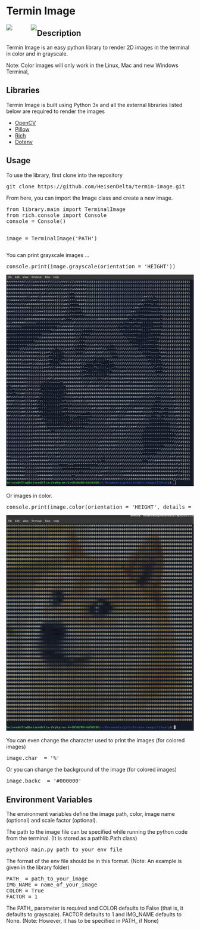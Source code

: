 <h1>Termin Image</h1>

<div>
    <img src="https://img.shields.io/github/issues/HeisenDelta/termin-image" style="float:left;">
    <img src="https://img.shields.io/github/license/HeisenDelta/termin-image" style="float:left; margin-left: 10%;">
</div>

<h2>Description</h2>

<p>Termin Image is an easy python library to render 2D images in the terminal in color and in grayscale.</p>
<p>Note: Color images will only work in the Linux, Mac and new Windows Terminal,</p>

<h2>Libraries</h2>

<p>Termin Image is built using Python 3x and all the external libraries listed below are required to render the images</p>
<ul>
    <li><a href="https://opencv.org/">OpenCV</a></li>
    <li><a href="https://python-pillow.org/">Pillow</a></li>
    <li><a href="https://pypi.org/project/rich/">Rich</a></li>
    <li><a href="https://pypi.org/project/python-dotenv/">Dotenv</a></li>
</ul>

<h2>Usage</h2>

<p>To use the library, first clone into the repository</p>
<pre>
git clone https://github.com/HeisenDelta/termin-image.git
</pre>

<p>From here, you can import the Image class and create a new image.</p>
<pre>
from library.main import TerminalImage
from rich.console import Console
console = Console()

image = TerminalImage('PATH')
</pre>

<p>You can print grayscale images ...</p>
<pre>
console.print(image.grayscale(orientation = 'HEIGHT'))
</pre>
<img src="images/git2.png">

<p>Or images in color.</p>
<pre>
console.print(image.color(orientation = 'HEIGHT', details = False))
</pre>
<img src="images/git1.png">

<p>You can even change the character used to print the images (for colored images)</p>
<pre>
image.char_ = '%'
</pre>

<p>Or you can change the background of the image (for colored images)</p>
<pre>
image.backc_ = '#000000'
</pre>

<h2>Environment Variables</h2>

<p>The environment variables define the image path, color, image name (optional) and scale factor (optional).</p>
<p>The path to the image file can be specified while running the python code from the terminal. (It is stored as a pathlib.Path class)</p>
<pre>
python3 main.py path_to_your_env_file
</pre>

<p>The format of the env file should be in this format. (Note: An example is given in the library folder)
<pre>
PATH_ = path_to_your_image
IMG_NAME = name_of_your_image
COLOR = True
FACTOR = 1
</pre>
<p>The PATH_ parameter is required and COLOR defaults to False (that is, it defaults to grayscale). FACTOR defaults to 1 and IMG_NAME defaults to None. (Note: However, it has to be specified in PATH_ if None)</p>
